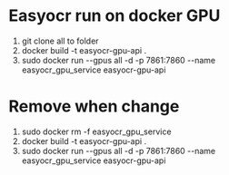# Easyocr run on docker GPU
1. git clone all to folder
2. docker build -t easyocr-gpu-api .
3. sudo docker run --gpus all -d -p 7861:7860 --name easyocr_gpu_service easyocr-gpu-api
# Remove when change 
1. sudo docker rm -f easyocr_gpu_service
2. docker build -t easyocr-gpu-api .
3. sudo docker run --gpus all -d -p 7861:7860 --name easyocr_gpu_service easyocr-gpu-api
